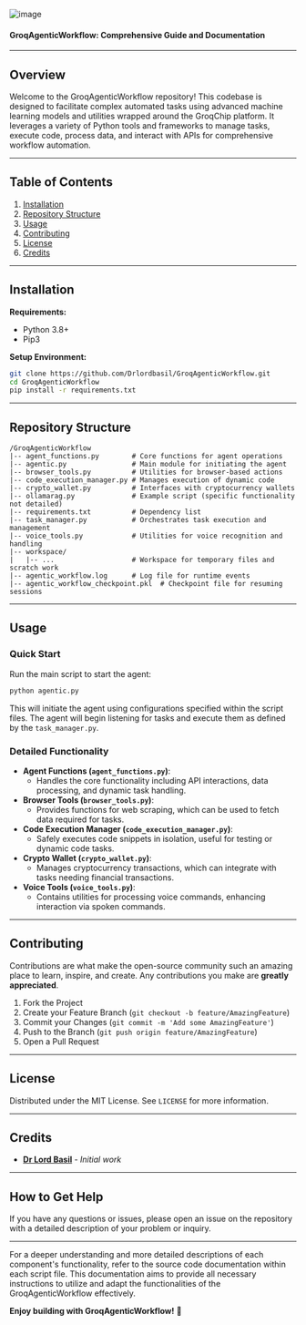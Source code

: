 
![image](https://github.com/Drlordbasil/GroqAgenticWorkflow/assets/126736516/b010504d-43b8-4faa-91ba-ec0a5ab83091)

#### GroqAgenticWorkflow: Comprehensive Guide and Documentation

---

## Overview

Welcome to the GroqAgenticWorkflow repository! This codebase is designed to facilitate complex automated tasks using advanced machine learning models and utilities wrapped around the GroqChip platform. It leverages a variety of Python tools and frameworks to manage tasks, execute code, process data, and interact with APIs for comprehensive workflow automation.

---

## Table of Contents

1. [Installation](#installation)
2. [Repository Structure](#repository-structure)
3. [Usage](#usage)
4. [Contributing](#contributing)
5. [License](#license)
6. [Credits](#credits)

---

## Installation

**Requirements:**
- Python 3.8+
- Pip3

**Setup Environment:**

```bash
git clone https://github.com/Drlordbasil/GroqAgenticWorkflow.git
cd GroqAgenticWorkflow
pip install -r requirements.txt
```

---

## Repository Structure

```plaintext
/GroqAgenticWorkflow
|-- agent_functions.py        # Core functions for agent operations
|-- agentic.py                # Main module for initiating the agent
|-- browser_tools.py          # Utilities for browser-based actions
|-- code_execution_manager.py # Manages execution of dynamic code
|-- crypto_wallet.py          # Interfaces with cryptocurrency wallets
|-- ollamarag.py              # Example script (specific functionality not detailed)
|-- requirements.txt          # Dependency list
|-- task_manager.py           # Orchestrates task execution and management
|-- voice_tools.py            # Utilities for voice recognition and handling
|-- workspace/
|   |-- ...                   # Workspace for temporary files and scratch work
|-- agentic_workflow.log      # Log file for runtime events
|-- agentic_workflow_checkpoint.pkl  # Checkpoint file for resuming sessions
```

---

## Usage

### Quick Start

Run the main script to start the agent:

```bash
python agentic.py
```

This will initiate the agent using configurations specified within the script files. The agent will begin listening for tasks and execute them as defined by the `task_manager.py`.

### Detailed Functionality

- **Agent Functions (`agent_functions.py`)**:
  - Handles the core functionality including API interactions, data processing, and dynamic task handling.
- **Browser Tools (`browser_tools.py`)**:
  - Provides functions for web scraping, which can be used to fetch data required for tasks.
- **Code Execution Manager (`code_execution_manager.py`)**:
  - Safely executes code snippets in isolation, useful for testing or dynamic code tasks.
- **Crypto Wallet (`crypto_wallet.py`)**:
  - Manages cryptocurrency transactions, which can integrate with tasks needing financial transactions.
- **Voice Tools (`voice_tools.py`)**:
  - Contains utilities for processing voice commands, enhancing interaction via spoken commands.

---

## Contributing

Contributions are what make the open-source community such an amazing place to learn, inspire, and create. Any contributions you make are **greatly appreciated**.

1. Fork the Project
2. Create your Feature Branch (`git checkout -b feature/AmazingFeature`)
3. Commit your Changes (`git commit -m 'Add some AmazingFeature'`)
4. Push to the Branch (`git push origin feature/AmazingFeature`)
5. Open a Pull Request

---

## License

Distributed under the MIT License. See `LICENSE` for more information.

---

## Credits

- **[Dr Lord Basil](https://github.com/Drlordbasil)** - *Initial work*

---

## How to Get Help

If you have any questions or issues, please open an issue on the repository with a detailed description of your problem or inquiry.

---

For a deeper understanding and more detailed descriptions of each component's functionality, refer to the source code documentation within each script file. This documentation aims to provide all necessary instructions to utilize and adapt the functionalities of the GroqAgenticWorkflow effectively.

**Enjoy building with GroqAgenticWorkflow!** 🚀
